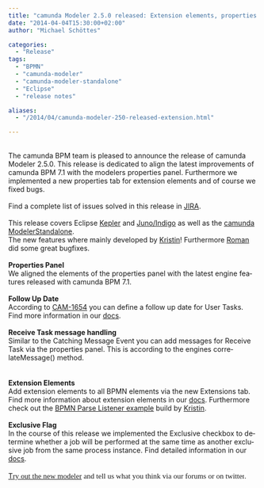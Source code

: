 ```yaml
---
title: "camunda Modeler 2.5.0 released: Extension elements, properties panel and bug fixes"
date: "2014-04-04T15:30:00+02:00"
author: "Michael Schöttes"

categories:
  - "Release"
tags: 
  - "BPMN"
  - "camunda-modeler"
  - "camunda-modeler-standalone"
  - "Eclipse"
  - "release notes"

aliases:
  - "/2014/04/camunda-modeler-250-released-extension.html"

---
```


<div dir="ltr" style="text-align: left;" trbidi="on">
<br />
The camunda BPM team is pleased to announce the release of camunda Modeler 2.5.0. This release is dedicated to align the latest improvements of camunda BPM 7.1 with the modelers properties panel. Furthermore we implemented a new properties tab for extension elements and of course we fixed bugs.<br />
<div>
<br /></div>
<div>
Find a complete list of issues solved in this release in <a href="https://app.camunda.com/jira/secure/ReleaseNote.jspa?projectId=10230&amp;version=13191">JIRA</a>.</div>
<div>
<br /></div>
<div>
<div class="MsoNormal">
<span lang="EN-US">This release
covers Eclipse <a href="http://camunda.org/release/camunda-modeler/update-sites/kepler/latest/site/">Kepler</a> and <a href="http://camunda.org/release/camunda-modeler/update-sites/latest/site/">Juno/Indigo</a> as well as the <a href="http://camunda.org/bpmn/tool/">camunda ModelerStandalone</a>.<o:p></o:p></span></div>
<div class="MsoNormal">
</div>
<a name='more'></a></div>
<div>
The new features where mainly developed by <a href="http://camunda.org/community/team.html#kristin-details">Kristin</a>! Furthermore <a href="http://camunda.org/community/team.html#roman-details">Roman</a> did some great bugfixes.<br />
<div class="MsoNormal">
<br /></div>
<div class="MsoNormal">
<b>Properties Panel</b></div>
<div class="MsoNormal">
<span lang="EN-US">We aligned the elements of the properties panel with the latest engine features released with camunda BPM 7.1.</span></div>
<div class="MsoNormal">
<span lang="EN-US"><br /></span></div>
<div class="MsoNormal">
<span lang="EN-US"><b>Follow Up Date</b></span></div>
<div class="MsoNormal">
<span lang="EN-US">According to <a href="https://app.camunda.com/jira/browse/CAM-1654">CAM-1654</a>&nbsp;you can define a follow up date for User Tasks. Find more information in our <a href="http://docs.camunda.org/latest/api-references/bpmn20/#tasks-user-task-follow-up-date">docs</a>.</span></div>
<div class="MsoNormal">
<span lang="EN-US"><br /></span></div>
<div class="MsoNormal">
<span lang="EN-US"><b>Receive Task message handling</b></span></div>
<div class="MsoNormal">
<span lang="EN-US">Similar to the Catching Message Event you can add messages for Receive Task via the properties panel. This is according to the engines correlateMessage() method.</span></div>
<div class="MsoNormal">
</div>
<div>
<br /></div>
<br />
<div class="MsoNormal">
<span lang="EN-US"><b>Extension Elements</b></span></div>
<div class="MsoNormal">
<span lang="EN-US"></span></div>
<div class="MsoNormal">
<span lang="EN-US">Add
extension elements to all BPMN elements via the new Extensions tab. Find more
information about extension elements in our <a href="http://docs.camunda.org/latest/guides/user-guide/#bpmn-model-api-extension-elements">docs</a>. Furthermore check out the
<a href="https://github.com/camunda/camunda-bpm-examples/tree/master/process-engine-plugin/bpmn-parse-listener">BPMN Parse Listener example</a> build by <a href="http://camunda.org/community/team.html#kristin-details">Kristin</a>.&nbsp;<o:p></o:p></span></div>
<div class="MsoNormal">
<span lang="EN-US"><br /></span></div>
<div class="MsoNormal">
<span lang="EN-US"><b>Exclusive Flag</b></span></div>
<div class="MsoNormal">
<span lang="EN-US">In the course of this release we implemented the Exclusive checkbox to determine whether a job will be performed at the same time as another exclusive job from the same process instance. Find detailed information in our <a href="http://docs.camunda.org/latest/guides/user-guide/#process-engine-the-job-executor-exclusive-jobs">docs</a>.</span></div>
<div class="MsoNormal">
<span lang="EN-US"><br /></span></div>
<div class="MsoNormal">
<span lang="EN-US"><a href="http://camunda.org/download/modeler/">T<span style="font-family: Times New Roman, Times, FreeSerif, serif;"><span style="background-color: white; font-size: 15px; line-height: 21.559999465942383px;">ry out the new modeler</span></span></a><span style="background-color: white; font-family: 'Times New Roman', Times, FreeSerif, serif; font-size: 15px; line-height: 21.559999465942383px;">&nbsp;and tell us what you think via&nbsp;</span><a href="https://groups.google.com/forum/?fromgroups#!forum/camunda-bpm-users" style="background-color: white; font-family: 'Times New Roman', Times, FreeSerif, serif; font-size: 15px; line-height: 21.559999465942383px; text-decoration: none;">our forums</a><span style="background-color: white; font-family: 'Times New Roman', Times, FreeSerif, serif; font-size: 15px; line-height: 21.559999465942383px;">&nbsp;or&nbsp;on&nbsp;</span><a href="https://twitter.com/camundaBPM" style="background-color: white; font-family: 'Times New Roman', Times, FreeSerif, serif; font-size: 15px; line-height: 21.559999465942383px; text-decoration: none;">twitter</a><span style="background-color: white; font-family: 'Times New Roman', Times, FreeSerif, serif; font-size: 15px; line-height: 21.559999465942383px;">.</span></span></div>
</div>
</div>